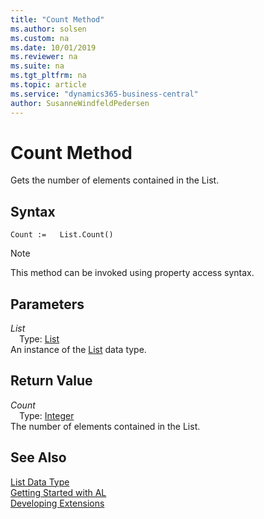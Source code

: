 ```yaml
---
title: "Count Method"
ms.author: solsen
ms.custom: na
ms.date: 10/01/2019
ms.reviewer: na
ms.suite: na
ms.tgt_pltfrm: na
ms.topic: article
ms.service: "dynamics365-business-central"
author: SusanneWindfeldPedersen
---
```

[//]: # (START>DO_NOT_EDIT)
[//]: # (IMPORTANT:Do not edit any of the content between here and the END>DO_NOT_EDIT.)
[//]: # (Any modifications should be made in the .xml files in the ModernDev repo.)
# Count Method
Gets the number of elements contained in the List.


## Syntax
```
Count :=   List.Count()
```
> [!NOTE]  
> This method can be invoked using property access syntax.  

## Parameters
*List*  
&emsp;Type: [List](list-data-type.md)  
An instance of the [List](list-data-type.md) data type.  

## Return Value
*Count*  
&emsp;Type: [Integer](../integer/integer-data-type.md)  
The number of elements contained in the List.  


[//]: # (IMPORTANT: END>DO_NOT_EDIT)
## See Also
[List Data Type](list-data-type.md)  
[Getting Started with AL](../../devenv-get-started.md)  
[Developing Extensions](../../devenv-dev-overview.md)